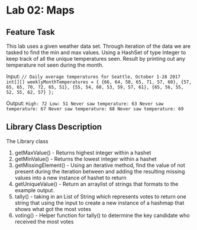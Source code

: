 # Lab 02: Maps

## Feature Task
This lab uses a given weather data set. Through iteration of the data we are tasked to find the min and max values. Using a HashSet of type Integer to keep track of all the unique temperatures seen. Result by printing out any temperature not seen during the month.

Input:
`// Daily average temperatures for Seattle, October 1-28 2017
 int[][] weeklyMonthTemperatures = {
   {66, 64, 58, 65, 71, 57, 60},
   {57, 65, 65, 70, 72, 65, 51},
   {55, 54, 60, 53, 59, 57, 61},
   {65, 56, 55, 52, 55, 62, 57}
 };`

Output:
 `High: 72
  Low: 51
  Never saw temperature: 63
  Never saw temperature: 67
  Never saw temperature: 68
  Never saw temperature: 69`

## Library Class Description
The Library class
1. getMaxValue() - Returns highest integer within a hashet
2. getMinValue() - Returns the lowest integer within a hashet
3. getMissingElement() - Using an iterative method, find the value of not present during the iteration between and adding the resulting missing values into a new instance of hashet to return
4. getUniqueValue() - Return an arraylist of strings that formats to the example output.
5. tally() - taking in an List of String which represents votes to return one string that using the input to create a new instance of a hashmap that shows what got the most votes
5. voting() - Helper function for tally() to determine the key candidate who received the most votes



